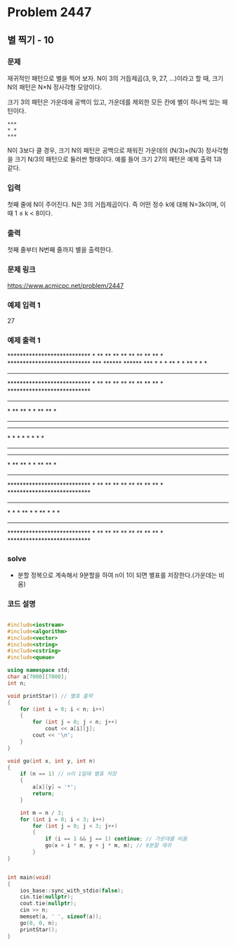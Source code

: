 # Problem 2447

## 별 찍기 - 10

### 문제
재귀적인 패턴으로 별을 찍어 보자. N이 3의 거듭제곱(3, 9, 27, ...)이라고 할 때, 크기 N의 패턴은 N×N 정사각형 모양이다.

크기 3의 패턴은 가운데에 공백이 있고, 가운데를 제외한 모든 칸에 별이 하나씩 있는 패턴이다.

```
***
* *
***
```

N이 3보다 클 경우, 크기 N의 패턴은 공백으로 채워진 가운데의 (N/3)×(N/3) 정사각형을 크기 N/3의 패턴으로 둘러싼 형태이다. 예를 들어 크기 27의 패턴은 예제 출력 1과 같다.

### 입력
첫째 줄에 N이 주어진다. N은 3의 거듭제곱이다. 즉 어떤 정수 k에 대해 N=3k이며, 이때 1 ≤ k < 8이다.

### 출력
첫째 줄부터 N번째 줄까지 별을 출력한다.

### 문제 링크
<https://www.acmicpc.net/problem/2447>

### 예제 입력 1
27

### 예제 출력 1
\***************************
\* ** ** ** ** ** ** ** ** *
\***************************
\***   ******   ******   ***
\* *   * ** *   * ** *   * *
***   ******   ******   ***
\***************************
\* ** ** ** ** ** ** ** ** *
\***************************
*********         *********
\* ** ** *         * ** ** *
*********         *********
***   ***         ***   ***
\* *   * *         * *   * *
***   ***         ***   ***
*********         *********
\* ** ** *         * ** ** *
*********         *********
\***************************
\* ** ** ** ** ** ** ** ** *
\***************************
***   ******   ******   ***
\* *   * ** *   * ** *   * *
***   ******   ******   ***
\***************************
\* ** ** ** ** ** ** ** ** *
\***************************


### solve
- 분할 정복으로 계속해서 9분할을 하여 n이 1이 되면 별표를 저장한다.(가운데는 비움)

### 코드 설명
```C++

#include<iostream>
#include<algorithm>
#include<vector>
#include<string>
#include<cstring>
#include<queue>

using namespace std;
char a[7000][7000];
int n;

void printStar() // 별표 출력
{
	for (int i = 0; i < n; i++)
	{
		for (int j = 0; j < n; j++)
			cout << a[i][j];
		cout << '\n';
	}
}

void go(int x, int y, int n)
{
	if (n == 1) // n이 1일때 별표 저장
	{
		a[x][y] = '*';
		return;
	}

	int m = n / 3;
	for (int i = 0; i < 3; i++)
		for (int j = 0; j < 3; j++)
		{
			if (i == 1 && j == 1) continue; // 가운데를 비움
			go(x + i * m, y + j * m, m); // 9분할 재귀
		}
}


int main(void)
{
	ios_base::sync_with_stdio(false);
	cin.tie(nullptr);
	cout.tie(nullptr);
	cin >> n;
	memset(a, ' ', sizeof(a));
	go(0, 0, n);
	printStar();
}

```
